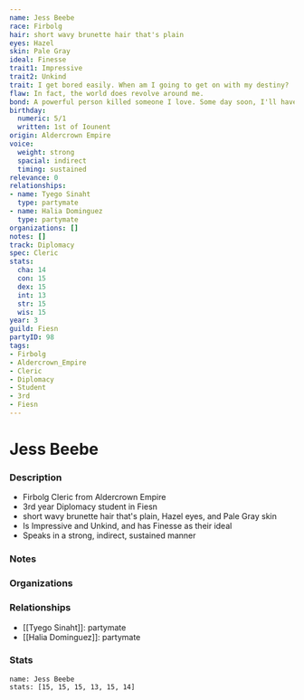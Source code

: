 ```yaml
---
name: Jess Beebe
race: Firbolg
hair: short wavy brunette hair that's plain
eyes: Hazel
skin: Pale Gray
ideal: Finesse
trait1: Impressive
trait2: Unkind
trait: I get bored easily. When am I going to get on with my destiny?
flaw: In fact, the world does revolve around me.
bond: A powerful person killed someone I love. Some day soon, I'll have my revenge.
birthday:
  numeric: 5/1
  written: 1st of Iounent
origin: Aldercrown Empire
voice:
  weight: strong
  spacial: indirect
  timing: sustained
relevance: 0
relationships:
- name: Tyego Sinaht
  type: partymate
- name: Halia Dominguez
  type: partymate
organizations: []
notes: []
track: Diplomacy
spec: Cleric
stats:
  cha: 14
  con: 15
  dex: 15
  int: 13
  str: 15
  wis: 15
year: 3
guild: Fiesn
partyID: 98
tags:
- Firbolg
- Aldercrown_Empire
- Cleric
- Diplomacy
- Student
- 3rd
- Fiesn
---
```

# Jess Beebe
### Description
- Firbolg Cleric from Aldercrown Empire
- 3rd year Diplomacy student in Fiesn
- short wavy brunette hair that's plain, Hazel eyes, and Pale Gray skin
- Is Impressive and Unkind, and has Finesse as their ideal
- Speaks in a strong, indirect, sustained manner

### Notes

### Organizations

### Relationships
- [[Tyego Sinaht]]: partymate
- [[Halia Dominguez]]: partymate

### Stats
```statblock
name: Jess Beebe
stats: [15, 15, 15, 13, 15, 14]
```